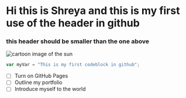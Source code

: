 # Hi this is Shreya and this is my first use of the header in github #
### this header should be smaller than the one above ###
![cartoon image of the sun](https://github.com/shreyadilip/skills-communicate-using-markdown/assets/145783082/a168f858-ed5c-43ae-839f-d3b951d59d20)
``` javascript
var myVar = "This is my first codeblock in github";
```
- [ ] Turn on GitHub Pages
- [ ] Outline my portfolio
- [ ] Introduce myself to the world
